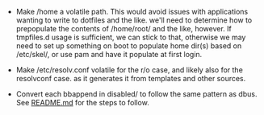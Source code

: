 - Make /home a volatile path. This would avoid issues with applications
  wanting to write to dotfiles and the like. we'll need to determine how to
  prepopulate the contents of /home/root/ and the like, however. If tmpfiles.d
  usage is sufficient, we can stick to that, otherwise we may need to set up
  something on boot to populate home dir(s) based on /etc/skel/, or use pam
  and have it populate at first login.

- Make /etc/resolv.conf volatile for the r/o case, and likely also for the
  resolvconf case. as it generates it from templates and other sources.

- Convert each bbappend in disabled/ to follow the same pattern as dbus.
  See [README.md](README.md) for the steps to follow.

